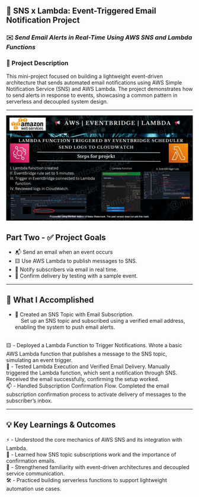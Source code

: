 ## 📢 SNS x Lambda: Event-Triggered Email Notification Project 

### ✉️ *Send Email Alerts in Real-Time Using AWS SNS and Lambda Functions*

### 📌 Project Description
This mini-project focused on building a lightweight event-driven architecture that sends automated email notifications using AWS Simple Notification Service (SNS) and AWS Lambda. The project demonstrates how to send alerts in response to events, showcasing a common pattern in serverless and decoupled system design.

---

![Alt Text](EventBridge_Lambda_lc_WATERMARKED.jpg)


## Part Two - ✅ Project Goals

 - 📬  Send an email when an event occurs
 - 🟨  Use AWS Lambda to publish messages to SNS.
 - 🔔  Notify subscribers via email in real time.
 - 🔧  Confirm delivery by testing with a sample event.

---

## 🔧 What I Accomplished

- 🧵 Created an SNS Topic with Email Subscription.  
  &nbsp;&nbsp;&nbsp;&nbsp;Set up an SNS topic and subscribed using a verified email address, enabling the system to push email alerts.

<br>🟨 - Deployed a Lambda Function to Trigger Notifications.
          Wrote a basic AWS Lambda function that publishes a message to the SNS topic, simulating an event trigger.
<br>🧪 - Tested Lambda Execution and Verified Email Delivery.
          Manually triggered the Lambda function, which sent a notification through SNS. Received the email successfully, confirming the setup worked.
<br>📫 - Handled Subscription Confirmation Flow.
         Completed the email subscription confirmation process to activate delivery of messages to the subscriber’s inbox.

---

## 💡 Key Learnings & Outcomes

⚡ - Understood the core mechanics of AWS SNS and its integration with Lambda.
<br>📨 - Learned how SNS topic subscriptions work and the importance of confirmation emails.
<br>🔗 - Strengthened familiarity with event-driven architectures and decoupled service communication.
<br>🛠️ - Practiced building serverless functions to support lightweight automation use cases.


